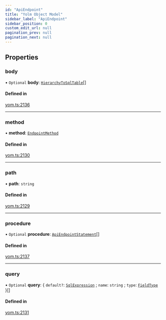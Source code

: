 ```yaml
---
id: "ApiEndpoint"
title: "Yolm Object Model"
sidebar_label: "ApiEndpoint"
sidebar_position: 0
custom_edit_url: null
pagination_prev: null
pagination_next: null
---
```


## Properties

### body

• `Optional` **body**: [`HierarchyToSqlTable`](HierarchyToSqlTable.md)[]

#### Defined in

[yom.ts:2136](https://github.com/yolmio/boost/blob/964b449/src/yom.ts#L2136)

___

### method

• **method**: [`EndpointMethod`](../modules.md#endpointmethod)

#### Defined in

[yom.ts:2130](https://github.com/yolmio/boost/blob/964b449/src/yom.ts#L2130)

___

### path

• **path**: `string`

#### Defined in

[yom.ts:2129](https://github.com/yolmio/boost/blob/964b449/src/yom.ts#L2129)

___

### procedure

• `Optional` **procedure**: [`ApiEndpointStatement`](../modules.md#apiendpointstatement)[]

#### Defined in

[yom.ts:2137](https://github.com/yolmio/boost/blob/964b449/src/yom.ts#L2137)

___

### query

• `Optional` **query**: { `default?`: [`SqlExpression`](../modules.md#sqlexpression) ; `name`: `string` ; `type`: [`FieldType`](../modules.md#fieldtype)  }[]

#### Defined in

[yom.ts:2131](https://github.com/yolmio/boost/blob/964b449/src/yom.ts#L2131)
